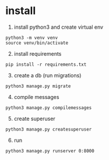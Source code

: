 # install

1. install python3 and create virtual env
```shell
python3 -m venv venv
source venv/bin/activate
```
2. install requirements
```shell
pip install -r requirements.txt
```
3. create a db (run migrations)
```shell
python3 manage.py migrate
```
4. compile messages
```shell
python3 manage.py compilemessages
```
5. create superuser
```shell
python3 manage.py createsuperuser
```
6. run
```shell
python3 manage.py runserver 0:8000
```